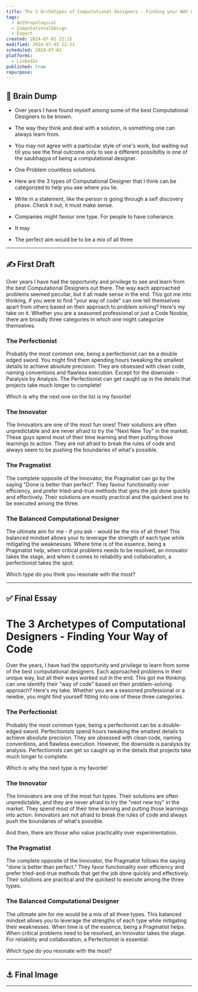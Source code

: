 ```yaml
---
title: The 3 Archetypes of Computational Designers - Finding your WAY OF CODE
tags:
  - Anthropological
  - ComputationalDesign
  - Expert
created: 2024-07-01 22:15
modified: 2024-07-01 22:22
scheduled: 2024-07-02
platforms:
  - LinkedIn
published: true
repurpose:
---
```

## 🧠 Brain Dump

- Over years I have found myself among some of the best Computational Designers to be known. 
- The way they think and deal with a solution, is something one can always learn from. 
- You may not agree with a particular style of one's work, but waiting out till you see the final outcome only to see a different possibiltiy is one of the saubhagya of being a computational designer. 
- One Problem countless solutions. 

- Here are the 3 types of Computational Designer that I think can be categorized to help you see where you lie. 

- Write in a statement, like the person is going through a self discovery phase. Check it out, it must make sense.
 
 - Companies might favour one type. For people to have coherance. 
- It may 

- The perfect aim would be to be a mix of all three
---

## ✍️ First Draft

Over years I have had the opportunity and privilege to see and learn from the best Computational Designers out there. The way each approached problems seemed peculiar, but it all made sense in the end. This got me into thinking, if you were to find "your way of code" can one tell themselves apart from others based on their approach to problem solving? Here's my take on it. Whether you are a seasoned professional or just a Code Noobie, there are broadly three categories in which one might categorize themselves. 
### The Perfectionist
Probably the most common one, being a perfectionist can be a double edged sword. You might find them spending hours tweaking the smallest details to achieve absolute precision. They are obsessed with clean code, naming conventions and flawless execution. Except for the downside - Paralysis by Analysis. The Perfectionist can get caught up in the details that projects take much longer to complete!

Which is why the next one on the list is my favorite! 
### The Innovator
The Innovators are one of the most fun ones! Their solutions are often unpredictable and are never afraid to try the "Next New Toy" in the market. These guys spend most of their time learning and then putting those learnings to action. They are not afraid to break the rules of code and always seem to be pushing the boundaries of what's possible. 

### The Pragmatist
The complete opposite of the Innovator, the Pragmatist can go by the saying "Done is better than perfect". They favour functionality over efficiency, and prefer tried-and-true methods that gets the job done quickly and effectively. Their solutions are mostly practical and the quickest one to be executed among the three.


### The Balanced Computational Designer
The ultimate aim for me - if you ask - would be the mix of all three! This balanced mindset allows your to leverage the strength of each type while mitigating the weaknesses. Where time is of the essence, being a Pragmatist help, when critical problems needs to be resolved, an innovator takes the stage, and when it comes to reliability and collaboration, a perfectionist takes the spot. 

Which type do you think you resonate with the most?


---

##  ✅ Final Essay

# The 3 Archetypes of Computational Designers - Finding Your Way of Code

Over the years, I have had the opportunity and privilege to learn from some of the best computational designers. Each approached problems in their unique way, but all their ways worked out in the end. This got me thinking: can one identify their "way of code" based on their problem-solving approach? Here's my take. Whether you are a seasoned professional or a newbie, you might find yourself fitting into one of these three categories.

### The Perfectionist

Probably the most common type, being a perfectionist can be a double-edged sword. Perfectionists spend hours tweaking the smallest details to achieve absolute precision. They are obsessed with clean code, naming conventions, and flawless execution. However, the downside is paralysis by analysis. Perfectionists can get so caught up in the details that projects take much longer to complete.

Which is why the next type is my favorite!

### The Innovator

The Innovators are one of the most fun types. Their solutions are often unpredictable, and they are never afraid to try the "next new toy" in the market. They spend most of their time learning and putting those learnings into action. Innovators are not afraid to break the rules of code and always push the boundaries of what's possible.

And then, there are those who value practicality over experimentation.

### The Pragmatist

The complete opposite of the Innovator, the Pragmatist follows the saying "done is better than perfect." They favor functionality over efficiency and prefer tried-and-true methods that get the job done quickly and effectively. Their solutions are practical and the quickest to execute among the three types.

### The Balanced Computational Designer

The ultimate aim for me would be a mix of all three types. This balanced mindset allows you to leverage the strengths of each type while mitigating their weaknesses. When time is of the essence, being a Pragmatist helps. When critical problems need to be resolved, an Innovator takes the stage. For reliability and collaboration, a Perfectionist is essential.

Which type do you resonate with the most?
   


---

## ⚓ Final Image



---